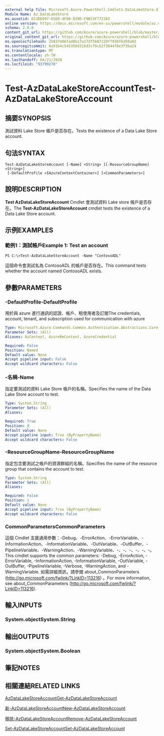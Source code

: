 ```yaml
---
external help file: Microsoft.Azure.PowerShell.Cmdlets.DataLakeStore.dll-Help.xml
Module Name: Az.DataLakeStore
ms.assetid: 613DE097-65E0-4F08-839D-F9B53F772382
online version: https://docs.microsoft.com/en-us/powershell/module/az.datalakestore/test-azdatalakestoreaccount
schema: 2.0.0
content_git_url: https://github.com/Azure/azure-powershell/blob/master/src/DataLakeStore/DataLakeStore/help/Test-AzDataLakeStoreAccount.md
original_content_git_url: https://github.com/Azure/azure-powershell/blob/master/src/DataLakeStore/DataLakeStore/help/Test-AzDataLakeStoreAccount.md
ms.openlocfilehash: 25837486fad8b17a272f5687129ff936f6d50a02
ms.sourcegitcommit: 6a91b4c545350d316d3cf8c62f384478e3f3ba24
ms.translationtype: MT
ms.contentlocale: zh-TW
ms.lasthandoff: 04/21/2020
ms.locfileid: "93799270"
---
```

# <span data-ttu-id="0808b-101">Test-AzDataLakeStoreAccount</span><span class="sxs-lookup"><span data-stu-id="0808b-101">Test-AzDataLakeStoreAccount</span></span>

## <span data-ttu-id="0808b-102">摘要</span><span class="sxs-lookup"><span data-stu-id="0808b-102">SYNOPSIS</span></span>
<span data-ttu-id="0808b-103">測試資料 Lake Store 帳戶是否存在。</span><span class="sxs-lookup"><span data-stu-id="0808b-103">Tests the existence of a Data Lake Store account.</span></span>

## <span data-ttu-id="0808b-104">句法</span><span class="sxs-lookup"><span data-stu-id="0808b-104">SYNTAX</span></span>

```
Test-AzDataLakeStoreAccount [-Name] <String> [[-ResourceGroupName] <String>]
 [-DefaultProfile <IAzureContextContainer>] [<CommonParameters>]
```

## <span data-ttu-id="0808b-105">說明</span><span class="sxs-lookup"><span data-stu-id="0808b-105">DESCRIPTION</span></span>
<span data-ttu-id="0808b-106">**Test AzDataLakeStoreAccount** Cmdlet 會測試資料 Lake store 帳戶是否存在。</span><span class="sxs-lookup"><span data-stu-id="0808b-106">The **Test-AzDataLakeStoreAccount** cmdlet tests the existence of a Data Lake Store account.</span></span>

## <span data-ttu-id="0808b-107">示例</span><span class="sxs-lookup"><span data-stu-id="0808b-107">EXAMPLES</span></span>

### <span data-ttu-id="0808b-108">範例1：測試帳戶</span><span class="sxs-lookup"><span data-stu-id="0808b-108">Example 1: Test an account</span></span>
```
PS C:\>Test-AzDataLakeStoreAccount -Name "ContosoADL"
```

<span data-ttu-id="0808b-109">這個命令會測試名為 ContosoADL 的帳戶是否存在。</span><span class="sxs-lookup"><span data-stu-id="0808b-109">This command tests whether the account named ContosoADL exists.</span></span>

## <span data-ttu-id="0808b-110">參數</span><span class="sxs-lookup"><span data-stu-id="0808b-110">PARAMETERS</span></span>

### <span data-ttu-id="0808b-111">-DefaultProfile</span><span class="sxs-lookup"><span data-stu-id="0808b-111">-DefaultProfile</span></span>
<span data-ttu-id="0808b-112">用於與 azure 進行通訊的認證、帳戶、租使用者及訂閱</span><span class="sxs-lookup"><span data-stu-id="0808b-112">The credentials, account, tenant, and subscription used for communication with azure</span></span>

```yaml
Type: Microsoft.Azure.Commands.Common.Authentication.Abstractions.Core.IAzureContextContainer
Parameter Sets: (All)
Aliases: AzContext, AzureRmContext, AzureCredential

Required: False
Position: Named
Default value: None
Accept pipeline input: False
Accept wildcard characters: False
```

### <span data-ttu-id="0808b-113">-名稱</span><span class="sxs-lookup"><span data-stu-id="0808b-113">-Name</span></span>
<span data-ttu-id="0808b-114">指定要測試的資料 Lake Store 帳戶的名稱。</span><span class="sxs-lookup"><span data-stu-id="0808b-114">Specifies the name of the Data Lake Store account to test.</span></span>

```yaml
Type: System.String
Parameter Sets: (All)
Aliases:

Required: True
Position: 0
Default value: None
Accept pipeline input: True (ByPropertyName)
Accept wildcard characters: False
```

### <span data-ttu-id="0808b-115">-ResourceGroupName</span><span class="sxs-lookup"><span data-stu-id="0808b-115">-ResourceGroupName</span></span>
<span data-ttu-id="0808b-116">指定包含要測試之帳戶的資源群組的名稱。</span><span class="sxs-lookup"><span data-stu-id="0808b-116">Specifies the name of the resource group that contains the account to test.</span></span>

```yaml
Type: System.String
Parameter Sets: (All)
Aliases:

Required: False
Position: 1
Default value: None
Accept pipeline input: True (ByPropertyName)
Accept wildcard characters: False
```

### <span data-ttu-id="0808b-117">CommonParameters</span><span class="sxs-lookup"><span data-stu-id="0808b-117">CommonParameters</span></span>
<span data-ttu-id="0808b-118">這個 Cmdlet 支援通用參數：-Debug、-ErrorAction、-ErrorVariable、-InformationAction、-InformationVariable、-OutVariable、-OutBuffer、-PipelineVariable、-WarningAction、-WarningVariable、-、-、-、-、-、-。</span><span class="sxs-lookup"><span data-stu-id="0808b-118">This cmdlet supports the common parameters: -Debug, -ErrorAction, -ErrorVariable, -InformationAction, -InformationVariable, -OutVariable, -OutBuffer, -PipelineVariable, -Verbose, -WarningAction, and -WarningVariable.</span></span> <span data-ttu-id="0808b-119">如需詳細資訊，請參閱 about_CommonParameters (http://go.microsoft.com/fwlink/?LinkID=113216) 。</span><span class="sxs-lookup"><span data-stu-id="0808b-119">For more information, see about_CommonParameters (http://go.microsoft.com/fwlink/?LinkID=113216).</span></span>

## <span data-ttu-id="0808b-120">輸入</span><span class="sxs-lookup"><span data-stu-id="0808b-120">INPUTS</span></span>

### <span data-ttu-id="0808b-121">System.object</span><span class="sxs-lookup"><span data-stu-id="0808b-121">System.String</span></span>

## <span data-ttu-id="0808b-122">輸出</span><span class="sxs-lookup"><span data-stu-id="0808b-122">OUTPUTS</span></span>

### <span data-ttu-id="0808b-123">System.object</span><span class="sxs-lookup"><span data-stu-id="0808b-123">System.Boolean</span></span>

## <span data-ttu-id="0808b-124">筆記</span><span class="sxs-lookup"><span data-stu-id="0808b-124">NOTES</span></span>

## <span data-ttu-id="0808b-125">相關連結</span><span class="sxs-lookup"><span data-stu-id="0808b-125">RELATED LINKS</span></span>

[<span data-ttu-id="0808b-126">AzDataLakeStoreAccount</span><span class="sxs-lookup"><span data-stu-id="0808b-126">Get-AzDataLakeStoreAccount</span></span>](./Get-AzDataLakeStoreAccount.md)

[<span data-ttu-id="0808b-127">新-AzDataLakeStoreAccount</span><span class="sxs-lookup"><span data-stu-id="0808b-127">New-AzDataLakeStoreAccount</span></span>](./New-AzDataLakeStoreAccount.md)

[<span data-ttu-id="0808b-128">移除-AzDataLakeStoreAccount</span><span class="sxs-lookup"><span data-stu-id="0808b-128">Remove-AzDataLakeStoreAccount</span></span>](./Remove-AzDataLakeStoreAccount.md)

[<span data-ttu-id="0808b-129">Set-AzDataLakeStoreAccount</span><span class="sxs-lookup"><span data-stu-id="0808b-129">Set-AzDataLakeStoreAccount</span></span>](./Set-AzDataLakeStoreAccount.md)


